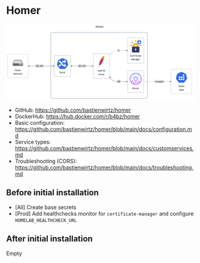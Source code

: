 # Homer

![diagram](../../docs/diagrams/out/apps/homer.png)

- GitHub: <https://github.com/bastienwirtz/homer>
- DockerHub: <https://hub.docker.com/r/b4bz/homer>
- Basic configuration: <https://github.com/bastienwirtz/homer/blob/main/docs/configuration.md>
- Service types: <https://github.com/bastienwirtz/homer/blob/main/docs/customservices.md>
- Troubleshooting (CORS): <https://github.com/bastienwirtz/homer/blob/main/docs/troubleshooting.md>

## Before initial installation

- \[All\] Create base secrets
- \[Prod\] Add healthchecks monitor for `certificate-manager` and configure `HOMELAB_HEALTHCHECK_URL`

## After initial installation

Empty
